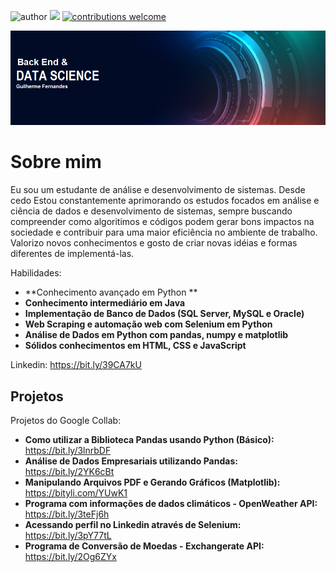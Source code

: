 ![author](https://img.shields.io/badge/author-Gui_Fernandes-red.svg) [![](https://img.shields.io/badge/python-3.7+-blue.svg)](https://www.python.org/downloads/release/python-365/) [![contributions welcome](https://img.shields.io/badge/contributions-welcome-brightgreen.svg?style=flat)](https://github.com/carlosfab/data_science/issues)

<p align="center">
  <img src="Banner 2.0.png" >
</p>

# Sobre mim

 Eu sou um estudante de análise e desenvolvimento de sistemas. Desde cedo Estou constantemente aprimorando os estudos focados em análise e ciência de dados e desenvolvimento de sistemas, sempre buscando compreender como algoritimos e códigos podem gerar bons impactos na sociedade e contribuir para uma maior eficiência no ambiente de trabalho. Valorizo novos conhecimentos e gosto de criar novas idéias e formas diferentes de implementá-las.
 
 Habilidades:
 * **Conhecimento avançado em Python **
 * **Conhecimento intermediário em Java**
 * **Implementação de Banco de Dados (SQL Server, MySQL e Oracle)**
 * **Web Scraping e automação web com Selenium em Python**
 * **Análise de Dados em Python com pandas, numpy e matplotlib**
 * **Sólidos conhecimentos em HTML, CSS e JavaScript**
 

Linkedin: https://bit.ly/39CA7kU

## Projetos
Projetos do Google Collab:

* **Como utilizar a Biblioteca Pandas usando Python (Básico):** https://bit.ly/3lnrbDF
* **Análise de Dados Empresariais utilizando Pandas:** https://bit.ly/2YK6cBt
* **Manipulando Arquivos PDF e Gerando Gráficos (Matplotlib):** https://bityli.com/YUwK1
* **Programa com informações de dados climáticos - OpenWeather API:** https://bit.ly/3teFj6h
* **Acessando perfil no Linkedin através de Selenium:** https://bit.ly/3pY77tL
* **Programa de Conversão de Moedas - Exchangerate API:** https://bit.ly/2Og6ZYx
